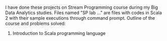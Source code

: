 I have done these projects on Stream Programming course during my Big Data Analytics studies. Files named "SP lab ..." are files with codes in Scala 2 with their sample executions through command prompt. Outline of the course and problems solved:
1. Introduction to Scala programming language
